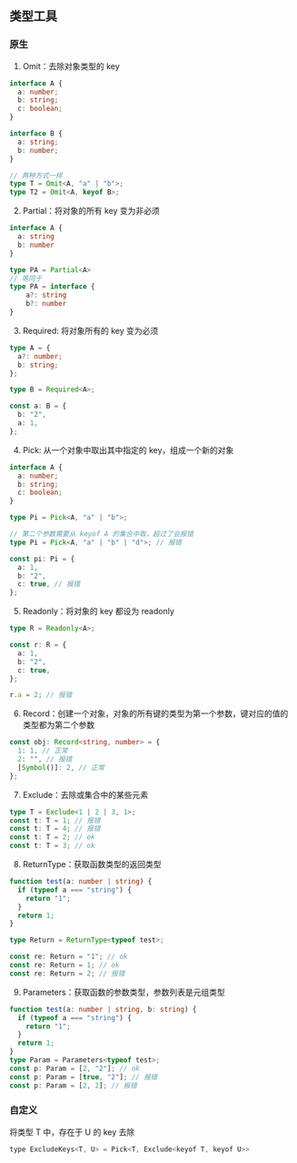 ## 类型工具

### 原生

1. Omit：去除对象类型的 key

```ts
interface A {
  a: number;
  b: string;
  c: boolean;
}

interface B {
  a: string;
  b: number;
}

// 两种方式一样
type T = Omit<A, "a" | "b">;
type T2 = Omit<A, keyof B>;
```

2. Partial：将对象的所有 key 变为非必须

```ts
interface A {
  a: string
  b: number
}

type PA = Partial<A>
// 等同于
type PA = interface {
    a?: string
    b?: number
}
```

3. Required: 将对象所有的 key 变为必须

```ts
type A = {
  a?: number;
  b: string;
};

type B = Required<A>;

const a: B = {
  b: "2",
  a: 1,
};
```

4. Pick: 从一个对象中取出其中指定的 key，组成一个新的对象

```ts
interface A {
  a: number;
  b: string;
  c: boolean;
}

type Pi = Pick<A, "a" | "b">;

// 第二个参数需要从 keyof A 的集合中取，超过了会报错
type Pi = Pick<A, "a" | "b" | "d">; // 报错

const pi: Pi = {
  a: 1,
  b: "2",
  c: true, // 报错
};
```

5. Readonly：将对象的 key 都设为 readonly

```ts
type R = Readonly<A>;

const r: R = {
  a: 1,
  b: "2",
  c: true,
};

r.a = 2; // 报错
```

6. Record：创建一个对象，对象的所有键的类型为第一个参数，键对应的值的类型都为第二个参数

```ts
const obj: Record<string, number> = {
  1: 1, // 正常
  2: "", // 报错
  [Symbol()]: 2, // 正常
};
```

7. Exclude：去除或集合中的某些元素

```ts
type T = Exclude<1 | 2 | 3, 1>;
const t: T = 1; // 报错
const t: T = 4; // 报错
const t: T = 2; // ok
const t: T = 3; // ok
```

8. ReturnType：获取函数类型的返回类型

```ts
function test(a: number | string) {
  if (typeof a === "string") {
    return "1";
  }
  return 1;
}

type Return = ReturnType<typeof test>;

const re: Return = "1"; // ok
const re: Return = 1; // ok
const re: Return = 2; // 报错
```

9. Parameters：获取函数的参数类型，参数列表是元组类型

```ts
function test(a: number | string, b: string) {
  if (typeof a === "string") {
    return "1";
  }
  return 1;
}
type Param = Parameters<typeof test>;
const p: Param = [2, "2"]; // ok
const p: Param = [true, "2"]; // 报错
const p: Param = [2, 2]; // 报错
```

### 自定义

将类型 T 中，存在于 U 的 key 去除

```js
type ExcludeKeys<T, U> = Pick<T, Exclude<keyof T, keyof U>>
```
